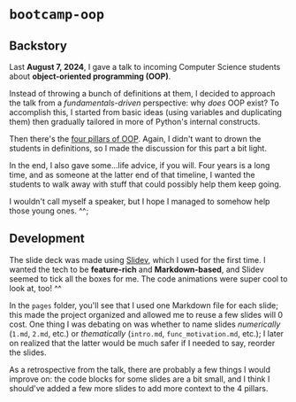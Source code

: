# `bootcamp-oop`

## Backstory

Last **August 7, 2024**, I gave a talk to incoming Computer Science students about **object-oriented programming (OOP)**.

Instead of throwing a bunch of definitions at them, I decided to approach the talk from a *fundamentals-driven* perspective: why *does* OOP exist? To accomplish this, I started from basic ideas (using variables and duplicating them) then gradually tailored in more of Python's internal constructs.

Then there's the [four pillars of OOP](https://www.freecodecamp.org/news/four-pillars-of-object-oriented-programming/). Again, I didn't want to drown the students in definitions, so I made the discussion for this part a bit light.

In the end, I also gave some...life advice, if you will. Four years is a long time, and as someone at the latter end of that timeline, I wanted the students to walk away with stuff that could possibly help them keep going.

I wouldn't call myself a speaker, but I hope I managed to somehow help those young ones. ^^;

## Development

The slide deck was made using [Slidev](https://sli.dev/), which I used for the first time. I wanted the tech to be **feature-rich** and **Markdown-based**, and Slidev seemed to tick all the boxes for me. The code animations were super cool to look at, too! ^^

In the `pages` folder, you'll see that I used one Markdown file for each slide; this made the project organized and allowed me to reuse a few slides will 0 cost. One thing I was debating on was whether to name slides *numerically* (`1.md`, `2.md`, etc.) or *thematically* (`intro.md`, `func_motivation.md`, etc.); I later on realized that the latter would be much safer if I needed to say, reorder the slides.

As a retrospective from the talk, there are probably a few things I would improve on: the code blocks for some slides are a bit small, and I think I should've added a few more slides to add more context to the 4 pillars.


